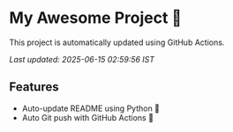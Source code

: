 # My Awesome Project 🚀

This project is automatically updated using GitHub Actions.

_Last updated: 2025-06-15 02:59:56 IST_

## Features
- Auto-update README using Python 🐍
- Auto Git push with GitHub Actions 🤖

